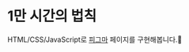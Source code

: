 # 1만 시간의 법칙

HTML/CSS/JavaScript로 [피그마](https://www.figma.com/file/YIoHn24LhFrCBEedo96rx6/1%EB%A7%8C-%EC%8B%9C%EA%B0%84%EC%9D%98-%EB%B2%95%EC%B9%99?node-id=0%3A1) 페이지를 구현해봅니다.🦁